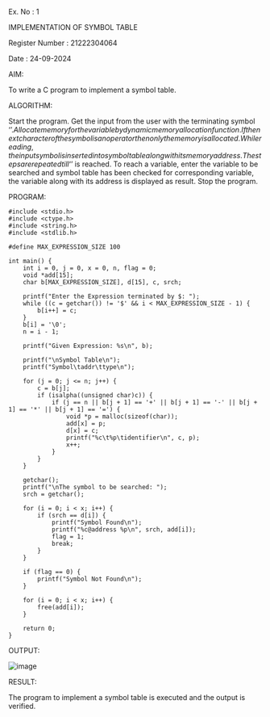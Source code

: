 Ex. No : 1

IMPLEMENTATION OF SYMBOL TABLE

Register Number : 21222304064

Date : 24-09-2024


AIM:

To write a C program to implement a symbol table.


ALGORITHM:

Start the program.
Get the input from the user with the terminating symbol ‘$’.
Allocate memory for the variable by dynamic memory allocation function.
If the next character of the symbol is an operator then only the memory is allocated.
While reading, the input symbol is inserted into symbol table along with its memory address.
The steps are repeated till ‘$’ is reached.
To reach a variable, enter the variable to be searched and symbol table has been checked for corresponding variable, the variable along with its address is displayed as result.
Stop the program.


PROGRAM:
```
#include <stdio.h>
#include <ctype.h>
#include <string.h>
#include <stdlib.h>

#define MAX_EXPRESSION_SIZE 100

int main() {
    int i = 0, j = 0, x = 0, n, flag = 0;
    void *add[15];
    char b[MAX_EXPRESSION_SIZE], d[15], c, srch;

    printf("Enter the Expression terminated by $: ");
    while ((c = getchar()) != '$' && i < MAX_EXPRESSION_SIZE - 1) {
        b[i++] = c;
    }
    b[i] = '\0';
    n = i - 1;

    printf("Given Expression: %s\n", b);

    printf("\nSymbol Table\n");
    printf("Symbol\taddr\ttype\n");

    for (j = 0; j <= n; j++) {
        c = b[j];
        if (isalpha((unsigned char)c)) {
            if (j == n || b[j + 1] == '+' || b[j + 1] == '-' || b[j + 1] == '*' || b[j + 1] == '=') {
                void *p = malloc(sizeof(char));
                add[x] = p;
                d[x] = c;
                printf("%c\t%p\tidentifier\n", c, p);
                x++;
            }
        }
    }

    getchar();
    printf("\nThe symbol to be searched: ");
    srch = getchar();

    for (i = 0; i < x; i++) {
        if (srch == d[i]) {
            printf("Symbol Found\n");
            printf("%c@address %p\n", srch, add[i]);
            flag = 1;
            break;
        }
    }

    if (flag == 0) {
        printf("Symbol Not Found\n");
    }

    for (i = 0; i < x; i++) {
        free(add[i]);
    }

    return 0;
}

```


OUTPUT:

![image](https://github.com/user-attachments/assets/0eda6eb1-67b4-4d1b-a097-097f9d03d65c)


RESULT:

The program to implement a symbol table is executed and the output is verified.
